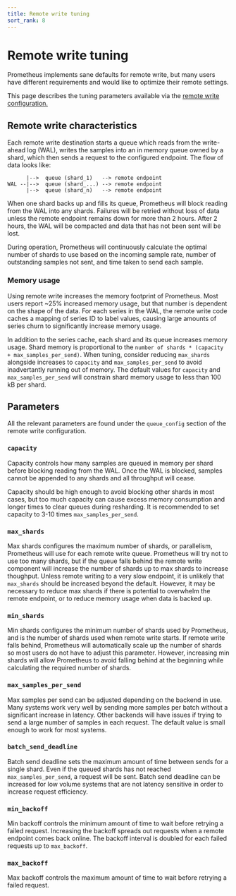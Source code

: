 ```yaml
---
title: Remote write tuning
sort_rank: 8
---
```


# Remote write tuning

Prometheus implements sane defaults for remote write, but many users have
different requirements and would like to optimize their remote settings.

This page describes the tuning parameters available via the [remote write
configuration.](/docs/prometheus/latest/configuration/configuration/#remote_write)

## Remote write characteristics

Each remote write destination starts a queue which reads from the write-ahead
log (WAL), writes the samples into an in memory queue owned by a shard, which
then sends a request to the configured endpoint. The flow of data looks like:

```
      |-->  queue (shard_1)   --> remote endpoint
WAL --|-->  queue (shard_...) --> remote endpoint
      |-->  queue (shard_n)   --> remote endpoint
```

When one shard backs up and fills its queue, Prometheus will block reading from
the WAL into any shards. Failures will be retried without loss of data unless
the remote endpoint remains down for more than 2 hours. After 2 hours, the WAL
will be compacted and data that has not been sent will be lost.

During operation, Prometheus will continuously calculate the optimal number of
shards to use based on the incoming sample rate, number of outstanding samples
not sent, and time taken to send each sample.

### Memory usage

Using remote write increases the memory footprint of Prometheus. Most users
report ~25% increased memory usage, but that number is dependent on the shape
of the data. For each series in the WAL, the remote write code caches a mapping
of series ID to label values, causing large amounts of series churn to
significantly increase memory usage.

In addition to the series cache, each shard and its queue increases memory
usage. Shard memory is proportional to the `number of shards * (capacity +
max_samples_per_send)`. When tuning, consider reducing `max_shards` alongside
increases to `capacity` and `max_samples_per_send` to avoid inadvertantly
running out of memory. The default values for `capacity` and
`max_samples_per_send` will constrain shard memory usage to less than 100 kB per
shard.

## Parameters

All the relevant parameters are found under the `queue_config` section of the
remote write configuration.

### `capacity`

Capacity controls how many samples are queued in memory per shard before
blocking reading from the WAL. Once the WAL is blocked, samples cannot be
appended to any shards and all throughput will cease.

Capacity should be high enough to avoid blocking other shards in most
cases, but too much capacity can cause excess memory consumption and longer
times to clear queues during resharding. It is recommended to set capacity
to 3-10 times `max_samples_per_send`.

### `max_shards`

Max shards configures the maximum number of shards, or parallelism, Prometheus
will use for each remote write queue. Prometheus will try not to use too many
shards, but if the queue falls behind the remote write component will increase
the number of shards up to max shards to increase thoughput. Unless remote
writing to a very slow endpoint, it is unlikely that `max_shards` should be
increased beyond the default. However, it may be necessary to reduce max shards
if there is potential to overwhelm the remote endpoint, or to reduce memory
usage when data is backed up.

### `min_shards`

Min shards configures the minimum number of shards used by Prometheus, and is
the number of shards used when remote write starts. If remote write falls
behind, Prometheus will automatically scale up the number of shards so most
users do not have to adjust this parameter. However, increasing min shards will
allow Prometheus to avoid falling behind at the beginning while calculating the
required number of shards.

### `max_samples_per_send`

Max samples per send can be adjusted depending on the backend in use. Many
systems work very well by sending more samples per batch without a significant
increase in latency. Other backends will have issues if trying to send a large
number of samples in each request. The default value is small enough to work for
most systems.

### `batch_send_deadline`

Batch send deadline sets the maximum amount of time between sends for a single
shard. Even if the queued shards has not reached `max_samples_per_send`, a
request will be sent. Batch send deadline can be increased for low volume
systems that are not latency sensitive in order to increase request efficiency.

### `min_backoff`

Min backoff controls the minimum amount of time to wait before retrying a failed
request. Increasing the backoff spreads out requests when a remote endpoint
comes back online. The backoff interval is doubled for each failed requests up
to `max_backoff`.

### `max_backoff`

Max backoff controls the maximum amount of time to wait before retrying a failed
request.
